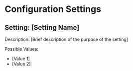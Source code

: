 # Configuration Settings

## Setting: [Setting Name]

Description: [Brief description of the purpose of the setting]

Possible Values:

*   [Value 1]
*   [Value 2]